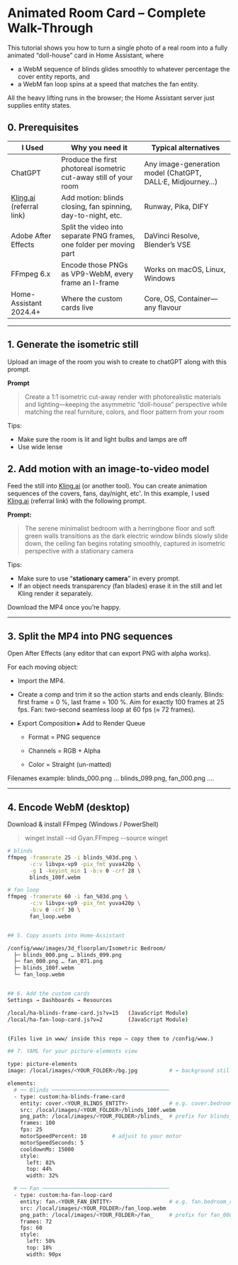 # Animated Room Card – Complete Walk-Through  


This tutorial shows you how to turn a single photo of a real room into a fully animated “doll-house” card in Home Assistant, where

* a WebM sequence of blinds glides smoothly to whatever percentage the cover entity reports, and
* a WebM fan loop spins at a speed that matches the fan entity.

All the heavy lifting runs in the browser; the Home Assistant server just supplies entity states.



## 0. Prerequisites
| I Used | Why you need it |Typical alternatives|
|------|---------|---------------|
| ChatGPT | Produce the first photoreal isometric cut-away still of your room | Any image-generation model (ChatGPT, DALL·E, Midjourney…)
| [Kling.ai](https://klingai.com/h5-app/invitation?code=7BLZEBP5VTT5) (referral link) | Add motion: blinds closing, fan spinning, day-to-night, etc. | Runway, Pika, DIFY
| Adobe After Effects| Split the video into separate PNG frames, one folder per moving part | DaVinci Resolve, Blender’s VSE
| FFmpeg 6.x | Encode those PNGs as VP9-WebM, every frame an I-frame | Works on macOS, Linux, Windows
| Home-Assistant 2024.4+ | Where the custom cards live | Core, OS, Container—any flavour

---

## 1. Generate the isometric still

Upload an image of the room you wish to create to chatGPT along with this prompt.

**Prompt**

> Create a 1:1 isometric cut-away render with photorealistic materials and lighting—keeping the asymmetric “doll-house” perspective while matching the real furniture, colors, and floor pattern from your room

Tips:
* Make sure the room is lit and light bulbs and lamps are off
* Use wide lense


## 2. Add motion with an image-to-video model
 
Feed the still into [Kling.ai](https://klingai.com/h5-app/invitation?code=7BLZEBP5VTT5) (or another tool). You can create animation sequences of the covers, fans, day/night, etc'. In this example, I used [Kling.ai](https://klingai.com/h5-app/invitation?code=7BLZEBP5VTT5) (referral link) with the following prompt.

**Prompt:**
> The serene minimalist bedroom with a herringbone floor and soft green walls transitions as the dark electric window blinds slowly slide down, the ceiling fan begins rotating smoothly, captured in isometric perspective with a stationary camera



Tips:
* Make sure to use “**stationary camera**” in every prompt.  
* If an object needs transparency (fan blades) erase it in the still and let Kling render it separately.

Download the MP4 once you’re happy.

---

## 3. Split the MP4 into PNG sequences

Open After Effects (any editor that can export PNG with alpha works).

For each moving object:

* Import the MP4.

* Create a comp and trim it so the action starts and ends cleanly.
Blinds: first frame = 0 %, last frame = 100 %. Aim for exactly 100 frames at 25 fps.
Fan: two-second seamless loop at 60 fps (≈ 72 frames).

* Export Composition ▸ Add to Render Queue

	* Format = PNG sequence

	* Channels = RGB + Alpha

	* Color = Straight (un-matted)

Filenames example: blinds_000.png … blinds_099.png, fan_000.png ….

---

## 4. Encode WebM (desktop)

Download & install FFmpeg (Windows / PowerShell)

> winget install --id Gyan.FFmpeg --source winget



```bash
# blinds
ffmpeg -framerate 25 -i blinds_%03d.png \
       -c:v libvpx-vp9 -pix_fmt yuva420p \
       -g 1 -keyint_min 1 -b:v 0 -crf 28 \
       blinds_100f.webm

# fan loop
ffmpeg -framerate 60 -i fan_%03d.png \
       -c:v libvpx-vp9 -pix_fmt yuva420p \
       -b:v 0 -crf 30 \
       fan_loop.webm


## 5. Copy assets into Home-Assistant

/config/www/images/3d_floorplan/Isometric Bedroom/
  ├─ blinds_000.png … blinds_099.png
  ├─ fan_000.png … fan_071.png
  ├─ blinds_100f.webm
  └─ fan_loop.webm


## 6. Add the custom cards
Settings → Dashboards → Resources

/local/ha-blinds-frame-card.js?v=15   (JavaScript Module)
/local/ha-fan-loop-card.js?v=2        (JavaScript Module)


(Files live in www/ inside this repo – copy them to /config/www.)

## 7. YAML for your picture-elements view

type: picture-elements
image: /local/images/<YOUR_FOLDER>/bg.jpg          # ⬅ background still

elements:
  # ── Blinds ─────────────────────────────────────
  - type: custom:ha-blinds-frame-card
    entity: cover.<YOUR_BLINDS_ENTITY>             # e.g. cover.bedroom_blinds
    src: /local/images/<YOUR_FOLDER>/blinds_100f.webm
    png_path: /local/images/<YOUR_FOLDER>/blinds_  # prefix for blinds_000.png …
    frames: 100
    fps: 25
    motorSpeedPercent: 10        # adjust to your motor
    motorSpeedSeconds: 5
    cooldownMs: 15000
    style:
      left: 82%
      top: 44%
      width: 32%

  # ── Fan ────────────────────────────────────────
  - type: custom:ha-fan-loop-card
    entity: fan.<YOUR_FAN_ENTITY>                  # e.g. fan.bedroom_ceiling
    src: /local/images/<YOUR_FOLDER>/fan_loop.webm
    png_path: /local/images/<YOUR_FOLDER>/fan_     # prefix for fan_000.png …
    frames: 72
    fps: 60
    style:
      left: 50%
      top: 18%
      width: 90px

